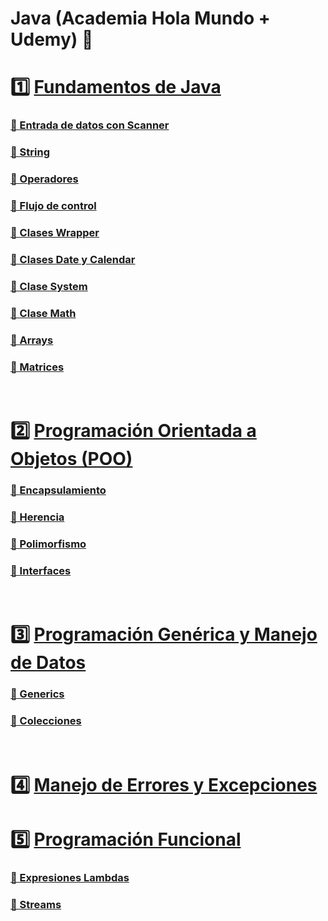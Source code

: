 # Java (Academia Hola Mundo + Udemy) 🚀

# 1️⃣ [Fundamentos de Java](seccion1.md)

### [📌 Entrada de datos con Scanner](seccion1.md#-entrada-de-datos-con-scanner)
### [📌 String](seccion1.md#-string-cadenas)
### [📌 Operadores](seccion1.md#-operadores)
### [📌 Flujo de control](seccion1.md#-control-de-flujo)
### [📌 Clases Wrapper](seccion1.md#-clases-wrapper-de-envoltorio)
### [📌 Clases Date y Calendar](seccion1.md#-clases-date-y-calendar)
### [📌 Clase System](seccion1.md#-clase-system)
### [📌 Clase Math](seccion1.md#-clase-math-métodos-mas-utiles)
### [📌 Arrays](seccion1.md#-arreglos-arrays)
### [📌 Matrices](seccion1.md#-matrices)

<br>

# 2️⃣ [Programación Orientada a Objetos (POO)](seccion2.md)

### [📌 Encapsulamiento](seccion2.md#-encapsulamiento)
### [📌 Herencia](seccion2.md#-herencia)
### [📌 Polimorfismo](seccion2.md#-polimorfismo)
### [📌 Interfaces](seccion2.md#-interfaces)

<br>

# 3️⃣ [Programación Genérica y Manejo de Datos](seccion3.md)

### [📌 Generics](seccion3.md#-generics-genericos)
### [📌 Colecciones](seccion3.md#-colecciones)

<br>

# 4️⃣ [Manejo de Errores y Excepciones](seccion4.md)

# 5️⃣ [Programación Funcional](seccion5.md)

### [📌 Expresiones Lambdas](seccion5.md#-expresiones-lambdas)
### [📌 Streams](seccion5.md#-streams)